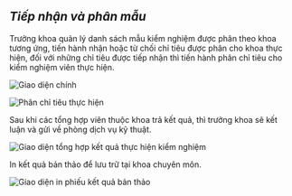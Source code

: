 ## *Tiếp nhận và phân mẫu*

Trưởng khoa quản lý danh sách mẫu kiểm nghiệm được phân theo khoa tương ứng, tiến hành nhận hoặc từ chối chỉ tiêu được phân cho khoa thực hiện, đối với những chỉ tiêu được tiếp nhận thì tiến hành phân chỉ tiêu cho kiểm nghiệm viên thực hiện.

![](https://i.imgur.com/F9NyZU5.png "Giao diện chính")

![](https://i.imgur.com/UDLtBtk.png "Phân chỉ tiêu thực hiện")

Sau khi các tổng hợp viên thuộc khoa trả kết quả, thì trưởng khoa sẽ kết luận và gửi về phòng dịch vụ kỹ thuật.

![](https://i.imgur.com/iWlxw1H.png "Giao diện tổng hợp kết quả thực hiện kiểm nghiệm")

In kết quả bản thảo để lưu trữ tại khoa chuyên môn.

![](https://i.imgur.com/HAfhf40.png "Giao diện in phiếu kết quả bản thảo")